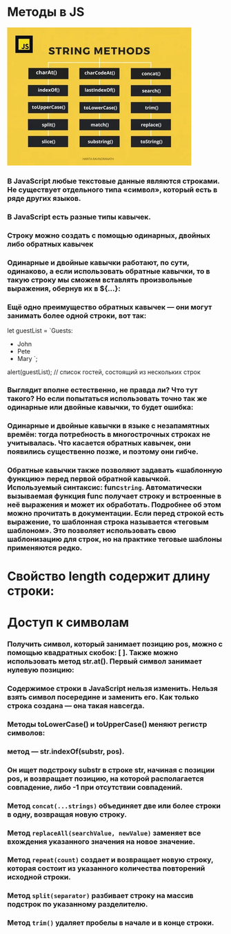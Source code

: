 # Методы в JS
![alt text](sr1-1.webp)
### В JavaScript любые текстовые данные являются строками. Не существует отдельного типа «символ», который есть в ряде других языков.
### В JavaScript есть разные типы кавычек.
### Строку можно создать с помощью одинарных, двойных либо обратных кавычек
### Одинарные и двойные кавычки работают, по сути, одинаково, а если использовать обратные кавычки, то в такую строку мы сможем вставлять произвольные выражения, обернув их в ${…}:
### Ещё одно преимущество обратных кавычек — они могут занимать более одной строки, вот так:
let guestList = `Guests:
 * John
 * Pete
 * Mary
`;

alert(guestList); // список гостей, состоящий из нескольких строк
### Выглядит вполне естественно, не правда ли? Что тут такого? Но если попытаться использовать точно так же одинарные или двойные кавычки, то будет ошибка:
### Одинарные и двойные кавычки в языке с незапамятных времён: тогда потребность в многострочных строках не учитывалась. Что касается обратных кавычек, они появились существенно позже, и поэтому они гибче.
### Обратные кавычки также позволяют задавать «шаблонную функцию» перед первой обратной кавычкой. Используемый синтаксис: func`string`. Автоматически вызываемая функция func получает строку и встроенные в неё выражения и может их обработать. Подробнее об этом можно прочитать в документации. Если перед строкой есть выражение, то шаблонная строка называется «теговым шаблоном». Это позволяет использовать свою шаблонизацию для строк, но на практике теговые шаблоны применяются редко.
# Свойство length содержит длину строки:
# Доступ к символам
### Получить символ, который занимает позицию pos, можно с помощью квадратных скобок: [ ]. Также можно использовать метод str.at(). Первый символ занимает нулевую позицию:
### Содержимое строки в JavaScript нельзя изменить. Нельзя взять символ посередине и заменить его. Как только строка создана — она такая навсегда.
### Методы toLowerCase() и toUpperCase() меняют регистр символов:
### метод — str.indexOf(substr, pos).
### Он ищет подстроку substr в строке str, начиная с позиции pos, и возвращает позицию, на которой располагается совпадение, либо -1 при отсутствии совпадений.
### Метод `concat(...strings)` объединяет две или более строки в одну, возвращая новую строку.
### Метод `replaceAll(searchValue, newValue)` заменяет все вхождения указанного значения на новое значение.
### Метод `repeat(count)` создает и возвращает новую строку, которая состоит из указанного количества повторений исходной строки.
### Метод `split(separator)` разбивает строку на массив подстрок по указанному разделителю.
### Метод `trim()` удаляет пробелы в начале и в конце строки.
